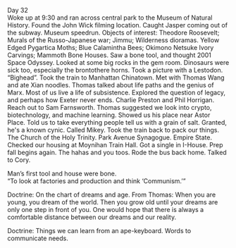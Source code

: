Day 32  
Woke up at 9:30 and ran across central park to the Museum of Natural History. Found the John Wick filming location. Caught Jasper coming out of the subway. Museum speedrun. Objects of interest: Theodore Roosevelt; Murals of the Russo-Japanese war; Jimmu; Wilderness dioramas. Yellow Edged Pygartica Moths; Blue Calamintha Bees; Okimono Netsuke Ivory Carvings; Mammoth Bone Houses. Saw a bone tool, and thought 2001 Space Odyssey. Looked at some big rocks in the gem room. Dinosaurs were sick too, especially the brontothere horns. Took a picture with a Lestodon. “Bighead”. Took the train to Manhattan Chinatown. Met with Thomas Wang and ate Xian noodles. Thomas talked about life paths and the genius of Marx. Most of us live a life of subsistence. Explored the question of legacy, and perhaps how Exeter never ends. Charlie Preston and Phil Horrigan. Reach out to Sam Farnsworth. Thomas suggested we look into crypto, biotechnology, and machine learning. Showed us his place near Astor Place. Told us to take everything people tell us with a grain of salt. Granted, he's a known cynic. Called Mikey. Took the train back to pack our things. The Church of the Holy Trinity. Park Avenue Synagogue. Empire State. Checked our housing at Moynihan Train Hall. Got a single in I-House. Prep fall begins again. The hahas and you toos. Rode the bus back home. Talked to Cory. 

Man’s first tool and house were bone.   
“To look at factories and production and think ‘Communism.’”

Doctrine: On the chart of dreams and age. From Thomas: When you are young, you dream of the world. Then you grow old until your dreams are only one step in front of you. One would hope that there is always a comfortable distance between our dreams and our reality.

Doctrine: Things we can learn from an ape-keyboard. Words to communicate needs.